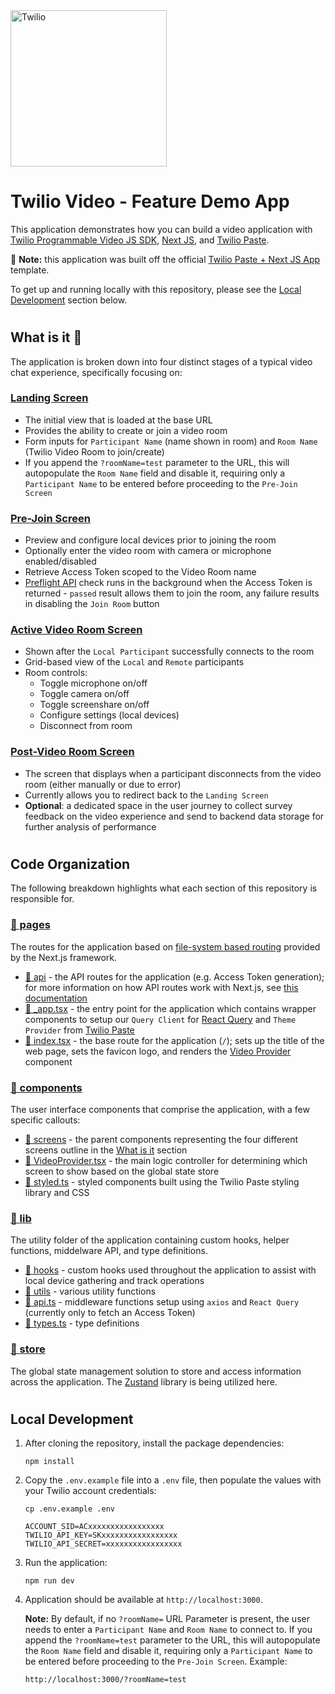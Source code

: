 <a  href="https://www.twilio.com">
<img  src="https://hosted-assets-2838-dev.twil.io/twilio-video-hero.png"  alt="Twilio"  width="250"  />
</a>

# Twilio Video - Feature Demo App

This application demonstrates how you can build a video application with [Twilio Programmable Video JS SDK](https://www.twilio.com/docs/video/javascript-getting-started), [Next JS](https://nextjs.org/), and [Twilio Paste](https://paste.twilio.design/).

📝 **Note:** this application was built off the official [Twilio Paste + Next JS App](https://github.com/twilio-labs/paste/tree/main/packages/paste-nextjs-template) template.

To get up and running locally with this repository, please see the [Local Development](#local-development) section below.

#

## What is it 🧐

The application is broken down into four distinct stages of a typical video chat experience, specifically focusing on:

### [Landing Screen](/components/screens/LandingScreen/LandingScreen.tsx)

- The initial view that is loaded at the base URL
- Provides the ability to create or join a video room
- Form inputs for `Participant Name` (name shown in room) and `Room Name` (Twilio Video Room to join/create)
- If you append the `?roomName=test` parameter to the URL, this will autopopulate the `Room Name` field and disable it, requiring only a `Participant Name` to be entered before proceeding to the `Pre-Join Screen`

### [Pre-Join Screen](/components/screens/PreJoinScreen/PreJoinScreen.tsx)

- Preview and configure local devices prior to joining the room
- Optionally enter the video room with camera or microphone enabled/disabled
- Retrieve Access Token scoped to the Video Room name
- [Preflight API](https://www.twilio.com/docs/video/troubleshooting/preflight-api) check runs in the background when the Access Token is returned - `passed` result allows them to join the room, any failure results in disabling the `Join Room` button

### [Active Video Room Screen](/components/screens/ActiveVideoRoom/ActiveVideoRoom.tsx)

- Shown after the `Local Participant` successfully connects to the room
- Grid-based view of the `Local` and `Remote` participants
- Room controls:
  - Toggle microphone on/off
  - Toggle camera on/off
  - Toggle screenshare on/off
  - Configure settings (local devices)
  - Disconnect from room

### [Post-Video Room Screen](/components/screens/PostVideoRoom/PostVideoRoom.tsx)

- The screen that displays when a participant disconnects from the video room (either manually or due to error)
- Currently allows you to redirect back to the `Landing Screen`
- **Optional**: a dedicated space in the user journey to collect survey feedback on the video experience and send to backend data storage for further analysis of performance

#

## Code Organization

The following breakdown highlights what each section of this repository is responsible for.

### [📁 pages](./pages/)

The routes for the application based on [file-system based routing](https://nextjs.org/docs/routing/introduction) provided by the Next.js framework.

- [📁 api](./pages/api/) - the API routes for the application (e.g. Access Token generation); for more information on how API routes work with Next.js, see [this documentation](https://nextjs.org/docs/api-routes/introduction)
- [📄 \_app.tsx](./pages/_app.tsx) - the entry point for the application which contains wrapper components to setup our `Query Client` for [React Query](https://react-query-v3.tanstack.com/) and `Theme Provider` from [Twilio Paste](https://paste.twilio.design/introduction/for-engineers/manual-installation#setting-up-the-theme-provider)
- [📄 index.tsx](./pages/index.tsx) - the base route for the application (`/`); sets up the title of the web page, sets the favicon logo, and renders the [Video Provider](./components/VideoProvider/VideoProvider.tsx) component

### [📁 components](./components/)

The user interface components that comprise the application, with a few specific callouts:

- [📁 screens](./components/screens/) - the parent components representing the four different screens outline in the [What is it](#what-is-it-🧐) section
- [📄 VideoProvider.tsx](./components/VideoProvider/VideoProvider.tsx) - the main logic controller for determining which screen to show based on the global state store
- [📄 styled.ts](./components/styled.ts) - styled components built using the Twilio Paste styling library and CSS

### [📁 lib](./lib/)

The utility folder of the application containing custom hooks, helper functions, middelware API, and type definitions.

- [📁 hooks](./lib/hooks/) - custom hooks used throughout the application to assist with local device gathering and track operations
- [📁 utils](./lib/utils/) - various utility functions
- [📄 api.ts](./lib/api.ts) - middleware functions setup using `axios` and `React Query` (currently only to fetch an Access Token)
- [📄 types.ts](./lib/types.ts) - type definitions

### [📁 store](./store/)

The global state management solution to store and access information across the application. The [Zustand](https://github.com/pmndrs/zustand) library is being utilized here.

#

## Local Development

1. After cloning the repository, install the package dependencies:

   ```
   npm install
   ```

2. Copy the `.env.example` file into a `.env` file, then populate the values with your Twilio account credentials:

   ```
   cp .env.example .env
   ```

   ```
   ACCOUNT_SID=ACxxxxxxxxxxxxxxxxx
   TWILIO_API_KEY=SKxxxxxxxxxxxxxxxxx
   TWILIO_API_SECRET=xxxxxxxxxxxxxxxxx
   ```

3. Run the application:

   ```
   npm run dev
   ```

4. Application should be available at `http://localhost:3000`.

   **Note:** By default, if no `?roomName=` URL Parameter is present, the user needs to enter a `Participant Name` and `Room Name` to connect to. If you append the `?roomName=test` parameter to the URL, this will autopopulate the `Room Name` field and disable it, requiring only a `Participant Name` to be entered before proceeding to the `Pre-Join Screen`. Example:

   ```
   http://localhost:3000/?roomName=test
   ```
